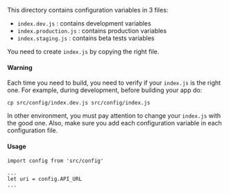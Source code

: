 This directory contains configuration variables in 3 files:

- `index.dev.js` : contains development variables
- `index.production.js` : contains production variables
- `index.staging.js` : contains beta tests variables

You need to create `index.js` by copying the right file.

#### Warning

Each time you need to build, you need to verify if your `index.js` is the right one.
For example, during development, before building your app do:

```
cp src/config/index.dev.js src/config/index.js
```

In other environment, you must pay attention to change your `index.js` with the good one.
Also, make sure you add each configuration variable in each configuration file.

#### Usage

```
import config from 'src/config'

...
let uri = config.API_URL
...

```
